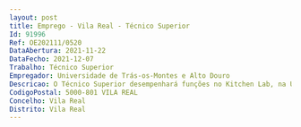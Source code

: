```yaml
--- 
layout: post
title: Emprego - Vila Real - Técnico Superior
Id: 91996
Ref: OE202111/0520
DataAbertura: 2021-11-22
DataFecho: 2021-12-07
Trabalho: Técnico Superior
Empregador: Universidade de Trás-os-Montes e Alto Douro
Descricao: O Técnico Superior desempenhará funções no Kitchen Lab, na Universidade de Trás os Montes e Alto Douro, com funções de planeamento e aplicação de métodos e processos de natureza técnica, designadamente realizar as tarefas que abrangem o espetro de atividades desenvolvidas no laboratório, garantindo o seu bom funcionamento, nomeadamente a) Receção, tratamento e condicionamento de amostras b) Manuseamento da plataforma informática de suporte ao registo dos dados analíticos c) Aplicação de diferentes metodologias de análise de espectro abrangente, incluindo métodos de análise bromatológica, análise sensorial e gastrotécnica d) Desenvolvimento de metodologias de análise por espectrofotometria UV VIS e) Análise e interpretação de resultados no quadro das atividades desenvolvidas no Laboratório.
CodigoPostal: 5000-801 VILA REAL
Concelho: Vila Real
Distrito: Vila Real
--- 
```

